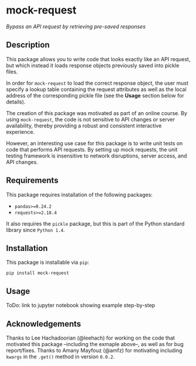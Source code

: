 # mock-request
_Bypass an API request by retrieving pre-saved responses_

## Description
This package allows you to write code that looks exactly like an API request, but which instead it loads response objects previously saved into pickle files. 

In order for `mock-request` to load the correct response object, the user must specify a lookup table containing the request attributes as well as the local address of the corresponding pickle file (see the **Usage** section below for details).

The creation of this package was motivated as part of an online course. By using `mock-request`, the code is not sensitive to API changes or server availability, thereby providing a robust and consistent interactive experience.

However, an interesting use case for this package is to write unit tests on code that performs API requests. By setting up mock requests, the unit testing framework is insensitive to network disruptions, server access, and API changes.  

## Requirements
This package requires installation of the following packages:
- `pandas>=0.24.2`
- `requests>=2.18.4`

It also requires the `pickle` package, but this is part of the Python standard library since `Python 1.4`.

## Installation
This package is installable via `pip`:
```shell
pip install mock-request
```
## Usage
ToDo: link to jupyter notebook showing example step-by-step

## Acknowledgements
Thanks to Lee Hachadoorian (@leehach) for working on the code that motivated this package –including the exmaple above–, as well as for bug report/fixes. Thanks to Amany Mayfouz (@amfz) for motivating including `kwargs` in the `.get()` method in version `0.0.2`.